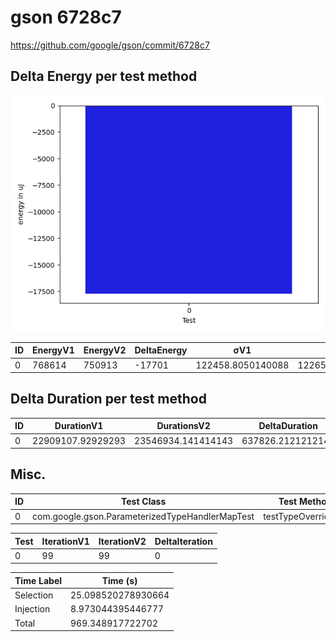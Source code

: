 # gson 6728c7


https://github.com/google/gson/commit/6728c7



## Delta Energy per test method

![](./gson_delta_energy_0_v.png)


| ID | EnergyV1 | EnergyV2 | DeltaEnergy | σV1 | σV2 |
| --- | --- | --- | --- | --- | --- |
| 0 | 768614 | 750913 | -17701 | 122458.8050140088 | 122652.4694846134 |

## Delta Duration per test method


| ID | DurationV1 | DurationsV2 | DeltaDuration |
| --- | --- | --- | --- |
| 0 | 22909107.92929293 | 23546934.141414143 | 637826.2121212147 |

## Misc.

| ID | Test Class | Test Method |
| --- | --- | --- |
| 0 | com.google.gson.ParameterizedTypeHandlerMapTest | testTypeOverridding |




| Test | IterationV1 | IterationV2 | DeltaIteration |
| --- | --- | --- | --- |
| 0 | 99 | 99 | 0 |



| Time Label | Time (s) |
| --- | --- |
| Selection | 25.098520278930664 |
| Injection | 8.973044395446777 |
| Total | 969.348917722702 |



